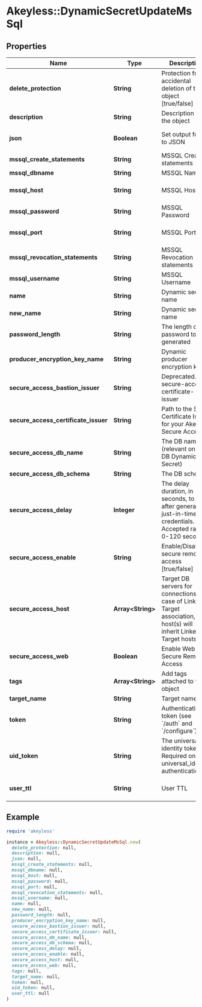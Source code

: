 # Akeyless::DynamicSecretUpdateMsSql

## Properties

| Name | Type | Description | Notes |
| ---- | ---- | ----------- | ----- |
| **delete_protection** | **String** | Protection from accidental deletion of this object [true/false] | [optional] |
| **description** | **String** | Description of the object | [optional] |
| **json** | **Boolean** | Set output format to JSON | [optional][default to false] |
| **mssql_create_statements** | **String** | MSSQL Creation statements | [optional] |
| **mssql_dbname** | **String** | MSSQL Name | [optional] |
| **mssql_host** | **String** | MSSQL Host | [optional][default to &#39;127.0.0.1&#39;] |
| **mssql_password** | **String** | MSSQL Password | [optional] |
| **mssql_port** | **String** | MSSQL Port | [optional][default to &#39;1433&#39;] |
| **mssql_revocation_statements** | **String** | MSSQL Revocation statements | [optional] |
| **mssql_username** | **String** | MSSQL Username | [optional] |
| **name** | **String** | Dynamic secret name |  |
| **new_name** | **String** | Dynamic secret name | [optional] |
| **password_length** | **String** | The length of the password to be generated | [optional] |
| **producer_encryption_key_name** | **String** | Dynamic producer encryption key | [optional] |
| **secure_access_bastion_issuer** | **String** | Deprecated. use secure-access-certificate-issuer | [optional] |
| **secure_access_certificate_issuer** | **String** | Path to the SSH Certificate Issuer for your Akeyless Secure Access | [optional] |
| **secure_access_db_name** | **String** | The DB name (relevant only for DB Dynamic-Secret) | [optional] |
| **secure_access_db_schema** | **String** | The DB schema | [optional] |
| **secure_access_delay** | **Integer** | The delay duration, in seconds, to wait after generating just-in-time credentials. Accepted range: 0-120 seconds | [optional] |
| **secure_access_enable** | **String** | Enable/Disable secure remote access [true/false] | [optional] |
| **secure_access_host** | **Array&lt;String&gt;** | Target DB servers for connections (In case of Linked Target association, host(s) will inherit Linked Target hosts) | [optional] |
| **secure_access_web** | **Boolean** | Enable Web Secure Remote Access | [optional][default to false] |
| **tags** | **Array&lt;String&gt;** | Add tags attached to this object | [optional] |
| **target_name** | **String** | Target name | [optional] |
| **token** | **String** | Authentication token (see &#x60;/auth&#x60; and &#x60;/configure&#x60;) | [optional] |
| **uid_token** | **String** | The universal identity token, Required only for universal_identity authentication | [optional] |
| **user_ttl** | **String** | User TTL | [optional][default to &#39;60m&#39;] |

## Example

```ruby
require 'akeyless'

instance = Akeyless::DynamicSecretUpdateMsSql.new(
  delete_protection: null,
  description: null,
  json: null,
  mssql_create_statements: null,
  mssql_dbname: null,
  mssql_host: null,
  mssql_password: null,
  mssql_port: null,
  mssql_revocation_statements: null,
  mssql_username: null,
  name: null,
  new_name: null,
  password_length: null,
  producer_encryption_key_name: null,
  secure_access_bastion_issuer: null,
  secure_access_certificate_issuer: null,
  secure_access_db_name: null,
  secure_access_db_schema: null,
  secure_access_delay: null,
  secure_access_enable: null,
  secure_access_host: null,
  secure_access_web: null,
  tags: null,
  target_name: null,
  token: null,
  uid_token: null,
  user_ttl: null
)
```


